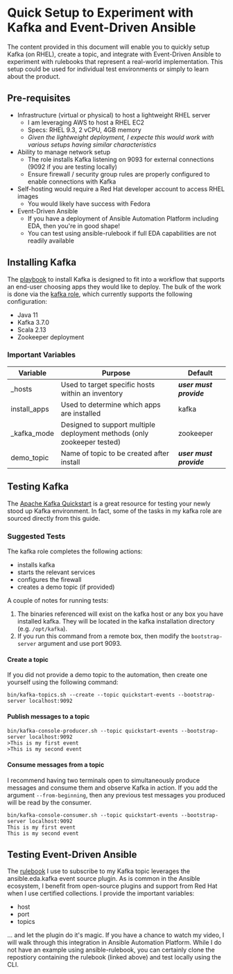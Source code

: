 # Quick Setup to Experiment with Kafka and Event-Driven Ansible

The content provided in this document will enable you to quickly setup Kafka (on RHEL), create a topic, and integrate with Event-Driven Ansible to experiment with rulebooks that represent a real-world implementation. This setup could be used for individual test environments or simply to learn about the product.

## Pre-requisites

- Infrastructure (virtual or physical) to host a lightweight RHEL server
  - I am leveraging AWS to host a RHEL EC2
  - Specs: RHEL 9.3, 2 vCPU, 4GB memory
  - _Given the lightweight deployment, I expecte this would work with various setups having similar characteristics_
- Ability to manage network setup
  - The role installs Kafka listening on 9093 for external connections (9092 if you are testing locally)
  - Ensure firewall / security group rules are properly configured to enable connections with Kafka
- Self-hosting would require a Red Hat developer account to access RHEL images
  - You would likely have success with Fedora
- Event-Driven Ansible
  - If you have a deployment of Ansible Automation Platform including EDA, then you're in good shape!
  - You can test using ansible-rulebook if full EDA capabilities are not readily available

## Installing Kafka

The [playbook](../../playbooks/aws/install_apps.yml) to install Kafka is designed to fit into a workflow that supports an end-user choosing apps they would like to deploy. The bulk of the work is done via the [kafka role](../../roles/kafka/README.md), which currently supports the following configuration:
- Java 11
- Kafka 3.7.0
- Scala 2.13
- Zookeeper deployment

### Important Variables
| Variable | Purpose | Default |
| --- | --- | --- |
| _hosts | Used to target specific hosts within an inventory | **_user must provide_** |
| install_apps | Used to determine which apps are installed | kafka |
| _kafka_mode | Designed to support multiple deployment methods (only zookeeper tested) | zookeeper |
| demo_topic | Name of topic to be created after install | **_user must provide_** |

## Testing Kafka

The [Apache Kafka Quickstart](https://kafka.apache.org/quickstart) is a great resource for testing your newly stood up Kafka environment. In fact, some of the tasks in my kafka role are sourced directly from this guide.

### Suggested Tests

The kafka role completes the following actions:
- installs kafka
- starts the relevant services
- configures the firewall
- creates a demo topic (if provided)

A couple of notes for running tests:
1. The binaries referenced will exist on the kafka host or any box you have installed kafka. They will be located in the kafka installation directory (e.g. `/opt/kafka`).
1. If you run this command from a remote box, then modify the `bootstrap-server` argument and use port 9093.

#### Create a topic

If you did not provide a demo topic to the automation, then create one yourself using the following command:
```
bin/kafka-topics.sh --create --topic quickstart-events --bootstrap-server localhost:9092
```

#### Publish messages to a topic

```
bin/kafka-console-producer.sh --topic quickstart-events --bootstrap-server localhost:9092
>This is my first event
>This is my second event
```

#### Consume messages from a topic

I recommend having two terminals open to simultaneously produce messages and consume them and observe Kafka in action. If you add the argument `--from-beginning`, then any previous test messages you produced will be read by the consumer.

```
bin/kafka-console-consumer.sh --topic quickstart-events --bootstrap-server localhost:9092
This is my first event
This is my second event
```

## Testing Event-Driven Ansible

The [rulebook](https://github.com/zjleblanc/ansible-eda-demos/blob/master/rulebooks/demo_kafka.yml) I use to subscribe to my Kafka topic leverages the ansible.eda.kafka event source plugin. As is common in the Ansible ecosystem, I benefit from open-source plugins and support from Red Hat when I use certified collections. I provide the important variables:
- host
- port
- topics

... and let the plugin do it's magic. If you have a chance to watch my video, I will walk through this integration in Ansible Automation Platform. While I do not have an example using ansible-rulebook, you can certainly clone the repostiory containing the rulebook (linked above) and test locally using the CLI.